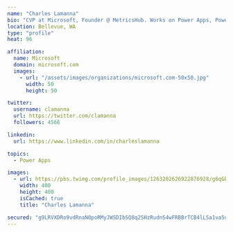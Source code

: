 ```yaml
---
name: "Charles Lamanna"
bio: "CVP at Microsoft, Founder @ MetricsHub. Works on Power Apps, Power Automate, Power Virtual Agent, Common Data Service and Dynamics 365."
location: Bellevue, WA
type: "profile"
heat: 96

affiliation:
  name: Microsoft
  domain: microsoft.com
  images:
    - url: "/assets/images/organizations/microsoft.com-50x50.jpg"
      width: 50
      height: 50

twitter:
  username: clamanna
  url: https://twitter.com/clamanna
  followers: 4566

linkedin:
  url: https://www.linkedin.com/in/charleslamanna

topics:
  - Power Apps

images:
  - url: https://pbs.twimg.com/profile_images/1263202626922876928/g6qGbHZ-_400x400.jpg
    width: 400
    height: 400
    isCached: true
    title: "Charles Lamanna"

secured: "g9LRVXDRo9vdRnaN0poRMyJWSDIbSQ8q2SHzRudnS4wFRBBrTCB4lLSa1va5ujOhau3I0JULu7JQIIka2RICuoH2yvE4+UGGhooWs7DptnifGdKvb0Vgxl1mg7fHTbS6TSFd/xc9Y/11Zj2chiSIsuO/UeqEAc/Lx9IJhQSSWY7eT+NKmwHq/xthO5j9KVEtw9xn1MA0OLIdFOjT5CSTpYqKKyxkMHIFQ16Gyg4D0EIBb9pcRRZM4aQh1ANXHSXGfl7PuIRi9LLdt7SXLYCKuGHeouFB2Arub45705xr2iIRGJtS+Pqdkktd3ZNKWwJ/362FM6DdpRwwUIej1/ygyiToXaFODjnJZ81z99bSGtHMyh8UnYHX515fqoY3IxGVqOXRrNxbpRfdxlMqpkb2ZdEZtC9uUOzIo07yXCQ4XlQ=;JF/7sgYNp2GHSUP0vwfsnQ=="
---
```


